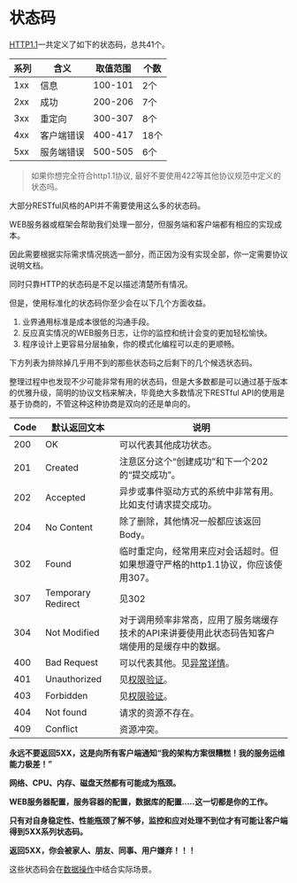 # 状态码

[HTTP1.1](https://tools.ietf.org/html/rfc2616)一共定义了如下的状态码，总共41个。

| 系列 | 含义 | 取值范围 | 个数 |
| --- | --- | --- | --- |
| 1xx | 信息 | 100-101 | 2个 |
| 2xx | 成功 | 200-206 | 7个 |
| 3xx | 重定向 | 300-307 | 8个 |
| 4xx | 客户端错误 | 400-417 | 18个 |
| 5xx | 服务端错误 | 500-505 | 6个 |

>如果你想完全符合http1.1协议, 最好不要使用422等其他协议规范中定义的状态吗。

大部分RESTful风格的API并不需要使用这么多的状态码。

WEB服务器或框架会帮助我们处理一部分，但服务端和客户端都有相应的实现成本。

因此需要根据实际需求情况挑选一部分，而正因为没有实现全部，你一定需要协议说明文档。

同时只靠HTTP的状态码是不足以描述清楚所有情况。

但是，使用标准化的状态码你至少会在以下几个方面收益。
1. 业界通用标准是成本很低的沟通手段。
2. 反应真实情况的WEB服务日志，让你的监控和统计会变的更加轻松愉快。
3. 程序设计上更容易分层抽象，你的模式化编程可以走的更顺畅。

下方列表为排除掉几乎用不到的那些状态码之后剩下的几个候选状态码。

整理过程中也发现不少可能非常有用的状态码，但是大多数都是可以通过基于版本的优雅升级，简明的协议文档来解决，毕竟绝大多数情况下RESTful API的使用是基于协商的，不管这种这种协商是双向的还是单向的。

| Code | 默认返回文本 | 说明 |
| --- | --- | --- |
| 200 | OK | 可以代表其他成功状态。 |
| 201 | Created | 注意区分这个“创建成功”和下一个202的“提交成功”。|
| 202 | Accepted | 异步或事件驱动方式的系统中非常有用。比如支付请求提交成功。 |
| 204 | No Content | 除了删除，其他情况一般都应该返回Body。|
| 302 | Found | 临时重定向，经常用来应对会话超时。但如果想遵守严格的http1.1协议，你应该使用307。 |
| 307 | Temporary Redirect | 见302 |
| 304 | Not Modified | 对于调用频率非常高，应用了服务端缓存技术的API来讲要使用此状态码告知客户端使用的是缓存中的数据。|
| 400 | Bad Request | 可以代表其他。见[异常详情](/pages/errors.md)。 |
| 401 | Unauthorized | 见[权限验证](/pages/auth.md)。 |
| 403 | Forbidden | 见[权限验证](/pages/auth.md)。 |
| 404 | Not found | 请求的资源不存在。 |
| 409 | Conflict | 资源冲突。|

**永远不要返回5XX，这是向所有客户端通知“我的架构方案很糟糕！我的服务运维能力极差！”**

**网络、CPU、内存、磁盘天然都有可能成为瓶颈。**

**WEB服务器配置，服务容器的配置，数据库的配置.....这一切都是你的工作。**

**只有对自身稳定性、性能瓶颈了解不够，监控和应对处理不到位才有可能让客户端得到5XX系列状态码。**

**返回5XX，你会被家人、朋友、同事、用户嫌弃！！！**

这些状态码会在[数据操作](pages/operations.md)中结合实际场景。
